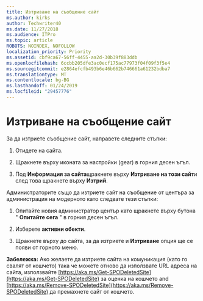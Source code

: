 ```yaml
---
title: Изтриване на съобщение сайт
ms.author: kirks
author: Techwriter40
ms.date: 11/27/2018
ms.audience: ITPro
ms.topic: article
ROBOTS: NOINDEX, NOFOLLOW
localization_priority: Priority
ms.assetid: cbf9ca67-56ff-4455-aa2d-30b39f883ddb
ms.openlocfilehash: 6ccbb205dfe3ac0ecf175ac77973f04f09f3f5e4
ms.sourcegitcommit: e2864efcfb493b6e46b662b746661a61232bdba7
ms.translationtype: MT
ms.contentlocale: bg-BG
ms.lasthandoff: 01/24/2019
ms.locfileid: "29457776"
---
```

# <a name="delete-a-communication-site"></a>Изтриване на съобщение сайт

За да изтриете съобщение сайт, направете следните стъпки: 
  
1. Отидете на сайта. 
  
2. Щракнете върху иконата за настройки (gear) в горния десен ъгъл. 
  
3. Под **Информация за сайта**щракнете върху **Изтриване на този сайт**и след това щракнете върху **Изтрий**. 
  
Администраторите също да изтриете сайт на съобщение от центъра за администрация на модерното като следвате тези стъпки: 
  
1. Опитайте новия администратор център като щракнете върху бутона " **Опитайте сега** " в горния десен ъгъл. 
  
2. Изберете **активни обекти**. 
  
3. Щракнете върху до сайта, за да изтриете и **Изтриване** опция ще се появи от горното меню. 
  
 **Забележка:** Ако желаете да изтриете сайта на комуникация (като го свалят от кошчето) така че можете отново да използвате URL адреса на сайта, използвайте [https://aka.ms/Get-SPODeletedSite](https://aka.ms/Get-SPODeletedSite) за оценка на кошчето and [https://aka.ms/Remove-SPODeletedSite](https://aka.ms/Remove-SPODeletedSite) да премахнете сайт от кошчето. 
  

